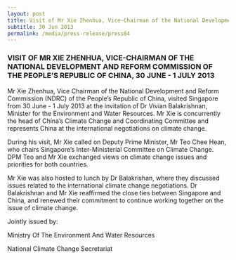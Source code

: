 ```yaml
---
layout: post
title: Visit of Mr Xie Zhenhua, Vice-Chairman of the National Development and Reform Commission of the People’s Republic Of China, 30 June - 1 July 2013
subtitle: 30 Jun 2013
permalink: /media/press-release/press64
---
```


### VISIT OF MR XIE ZHENHUA, VICE-CHAIRMAN OF THE NATIONAL DEVELOPMENT AND REFORM COMMISSION OF THE PEOPLE’S REPUBLIC OF CHINA, 30 JUNE - 1 JULY 2013

Mr Xie Zhenhua, Vice Chairman of the National Development and Reform Commission (NDRC) of the People’s Republic of China, visited Singapore from 30 June - 1 July 2013 at the invitation of Dr Vivian Balakrishnan, Minister for the Environment and Water Resources. Mr Xie is concurrently the head of China’s Climate Change and Coordinating Committee and represents China at the international negotiations on climate change.

During his visit, Mr Xie called on Deputy Prime Minister, Mr Teo Chee Hean, who chairs Singapore’s Inter-Ministerial Committee on Climate Change. DPM Teo and Mr Xie exchanged views on climate change issues and priorities for both countries.

Mr Xie was also hosted to lunch by Dr Balakrishan, where they discussed issues related to the international climate change negotiations. Dr Balakrishnan and Mr Xie reaffirmed the close ties between Singapore and China, and renewed their commitment to continue working together on the issue of climate change.

Jointly issued by:

Ministry Of The Environment And Water Resources

National Climate Change Secretariat